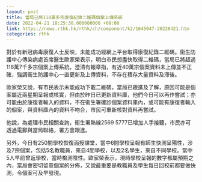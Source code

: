 ```yaml
---
layout: post
title: 當局已將118萬多宗康復紀錄二維碼個案上傳系統
date: 2022-04-21 18:25:38.000000000 +08:00
link: https://news.rthk.hk/rthk/ch/component/k2/1645047-20220421.htm
categories: rthk
---
```


對於有新冠病毒康復人士反映，未能成功經網上平台取得康復紀錄二維碼。衞生防護中心傳染病處首席醫生歐家榮表示，明白市民想盡快取得二維碼，當局已將超過118萬7千多宗個案上傳系統，澄清有報章指，有近40萬宗個案資料未上傳並不正確，強調衞生防護中心一直更新及上傳資料，不存在積存大量資料及滯後。

歐家榮又說，有市民表示未能成功下載二維碼，當局已跟進及了解，原因可能是個案屬近兩星期呈報或核實，但由於昨日已更新資料庫，他們今日可以再作嘗試；亦可能由於康復者輸入的資料，不在衞生署確診個案資料庫內，或可能有康復者輸入的個案，與資料庫內的資料不吻合，市民可重新核對資料再嘗試。

他說，為處理市民相關查詢，衞生署熱線2569 5777已增加人手接聽，市民亦可透過電郵與當局聯絡，署方會跟進。

另外，今日有250間學校恢復面授課堂，當中6間學校呈報有師生快測呈陽性，涉及7宗個案，包括5名教職員，來自4間學校，以及2名學生，來自不同學校。當中5人早前曾返學校，當時檢測陰性。歐家榮表示，現時學校呈報的數字都屬預期之內，當局會密切留意個案的分佈，又說最重要是教職員及學生每日回校前都要做快測，令個案可及早發現。
